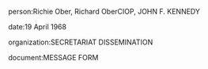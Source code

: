 person:Richie Ober, Richard OberCIOP, JOHN F. KENNEDY

date:19 April 1968

organization:SECRETARIAT DISSEMINATION

document:MESSAGE FORM


